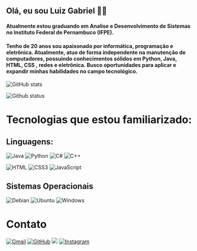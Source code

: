 ## Olá, eu sou Luiz Gabriel 🤙🏾

#### Atualmente estou graduando em Analise e Desenvolvimento de Sistemas no Instituto Federal de Pernambuco (IFPE).
#### Tenho de 20 anos sou apaixonado por informática, programação e eletrônica. Atualmente, atuo de forma independente na manutenção de computadores, possuindo conhecimentos sólidos em Python, Java, HTML, CSS , redes e eletrônica. Busco oportunidades para aplicar e expandir minhas habilidades no campo tecnológico.



![GitHub stats](https://github-readme-stats.vercel.app/api?username=LuizBuarqueDev&show_icons=true&theme=radical)

![Github status](https://github-readme-stats.vercel.app/api/top-langs/?username=LuizBuarqueDev&theme=radical)
# Tecnologias que estou familiarizado:


## Linguagens:
![Java](https://img.shields.io/badge/Java-ED8B00?style=for-the-badge&logo=openjdk&logoColor=white)
![Python](https://img.shields.io/badge/Python-3776AB?style=for-the-badge&logo=python&logoColor=white)
![C#](https://img.shields.io/badge/C%23-000?style=for-the-badge&logo=c-sharp&logoColor=823085)
![C++](https://img.shields.io/badge/C%2B%2B-00599C?style=for-the-badge&logo=c%2B%2B&logoColor=white)


![HTML](https://img.shields.io/badge/HTML5-E34F26?style=for-the-badge&logo=html5&logoColor=white)
![CSS3](https://img.shields.io/badge/CSS3-1572B6?style=for-the-badge&logo=css3&logoColor=white)
![JavaScript](https://img.shields.io/badge/JavaScript-F7DF1E?style=for-the-badge&logo=javascript&logoColor=black)


## Sistemas Operacionais
![Debian](https://img.shields.io/badge/Debian-A81D33?style=for-the-badge&logo=debian&logoColor=white)
![Ubuntu](https://img.shields.io/badge/Ubuntu-E95420?style=for-the-badge&logo=ubuntu&logoColor=white)
![Windows](https://img.shields.io/badge/Windows-0078D6?style=for-the-badge&logo=windows&logoColor=white)


# Contato 
[![Gmail](https://img.shields.io/badge/Gmail-D14836?style=for-the-badge&logo=gmail&logoColor=white)](luizgabrielbuarque@gmail.com)
[![GitHub](https://img.shields.io/badge/GitHub-000?style=for-the-badge&logo=github&logoColor=rfg)](https://github.com/LuizBuarqueDev)
[![](https://img.shields.io/badge/LinkedIn-0077B5?style=for-the-badge&logo=linkedin&logoColor=white)](https://www.linkedin.com/in/luiz-gabriel-buarque-vasconcelos-24074328b/)
[![Instagram](https://img.shields.io/badge/Instagram-E4405F?style=for-the-badge&logo=instagram&logoColor=white)](https://www.instagram.com/luiz_gabr1el/)
